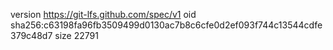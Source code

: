 version https://git-lfs.github.com/spec/v1
oid sha256:c63198fa96fb3509499d0130ac7b8c6cfe0d2ef093f744c13544cdfe379c48d7
size 22791
